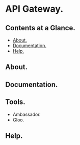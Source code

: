 # API Gateway.





## Contents at a Glance.
* [About.](#about)
* [Documentation.](#documentation)
* [Help.](#help)





## About.





## Documentation.





## Tools.
* Ambassador.
* Gloo.





## Help.
